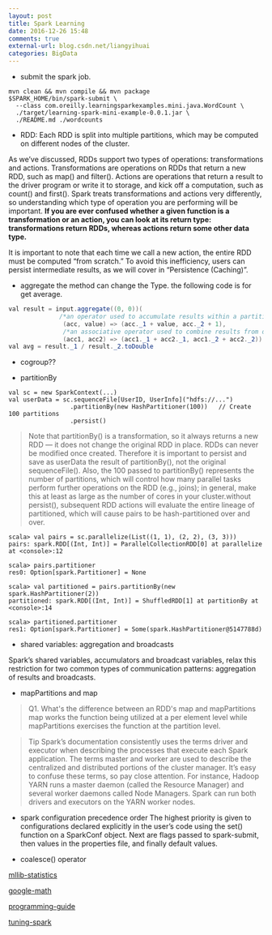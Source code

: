 ```yaml
---
layout: post
title: Spark Learning
date: 2016-12-26 15:48
comments: true
external-url: blog.csdn.net/liangyihuai
categories: BigData
---
```



- submit the spark job.

```
mvn clean && mvn compile && mvn package
$SPARK_HOME/bin/spark-submit \
  --class com.oreilly.learningsparkexamples.mini.java.WordCount \
  ./target/learning-spark-mini-example-0.0.1.jar \
  ./README.md ./wordcounts
```

- RDD: 
Each RDD is split into multiple partitions, which may be computed on different nodes of the cluster.

As we’ve discussed, RDDs support two types of operations: transformations and actions. Transformations are operations on RDDs that return a new RDD, such as map() and filter(). Actions are operations that return a result to the driver program or write it to storage, and kick off a computation, such as count() and first(). Spark treats transformations and actions very differently, so understanding which type of operation you are performing will be important. **If you are ever confused whether a given function is a transformation or an action, you can look at its return type: transformations return RDDs, whereas actions return some other data type.**

It is important to note that each time we call a new action, the entire RDD must be computed “from scratch.” To avoid this inefficiency, users can persist intermediate results, as we will cover in “Persistence (Caching)”.

- aggregate
the method can change the Type. the following code is for get average.
```java
val result = input.aggregate((0, 0))(
              /*an operator used to accumulate results within a partition, this operator is similar with fold()*/
               (acc, value) => (acc._1 + value, acc._2 + 1),
               /*an associative operator used to combine results from different partitions*/
               (acc1, acc2) => (acc1._1 + acc2._1, acc1._2 + acc2._2))
val avg = result._1 / result._2.toDouble
```

- cogroup??

- partitionBy

```
val sc = new SparkContext(...)
val userData = sc.sequenceFile[UserID, UserInfo]("hdfs://...")
                 .partitionBy(new HashPartitioner(100))   // Create 100 partitions
                 .persist()

```

> Note that partitionBy() is a transformation, so it always returns a new RDD — it does not change the original RDD in place. RDDs can never be modified once created. Therefore it is important to persist and save as userData the result of partitionBy(), not the original sequenceFile(). Also, the 100 passed to partitionBy() represents the number of partitions, which will control how many parallel tasks perform further operations on the RDD (e.g., joins); in general, make this at least as large as the number of cores in your cluster.without persist(), subsequent RDD actions will evaluate the entire lineage of partitioned, which will cause pairs to be hash-partitioned over and over.

```
scala> val pairs = sc.parallelize(List((1, 1), (2, 2), (3, 3)))
pairs: spark.RDD[(Int, Int)] = ParallelCollectionRDD[0] at parallelize at <console>:12

scala> pairs.partitioner
res0: Option[spark.Partitioner] = None

scala> val partitioned = pairs.partitionBy(new spark.HashPartitioner(2))
partitioned: spark.RDD[(Int, Int)] = ShuffledRDD[1] at partitionBy at <console>:14

scala> partitioned.partitioner
res1: Option[spark.Partitioner] = Some(spark.HashPartitioner@5147788d)
```

- shared variables: 		aggregation and broadcasts

Spark’s shared variables, accumulators and broadcast variables, relax this restriction for two common types of communication patterns: aggregation of results and broadcasts.


- mapPartitions and map

>Q1. What's the difference between an RDD's map and mapPartitions
map works the function being utilized at a per element level while mapPartitions exercises the function at the partition level.


>Tip
Spark’s documentation consistently uses the terms driver and executor when describing the processes that execute each Spark application. The terms master and worker are used to describe the centralized and distributed portions of the cluster manager. It’s easy to confuse these terms, so pay close attention. For instance, Hadoop YARN runs a master daemon (called the Resource Manager) and several worker daemons called Node Managers. Spark can run both drivers and executors on the YARN worker nodes.

- spark configuration precedence order
The highest priority is given to configurations declared explicitly in the user’s code using the set() function on a SparkConf object. Next are flags passed to spark-submit, then values in the properties file, and finally default values.

- coalesce() operator

















[mllib-statistics](https://spark.apache.org/docs/2.0.2/mllib-statistics.html)

[google-math](http://www.changhai.org/articles/technology/misc/google_math.php)

[programming-guide](http://spark.apache.org/docs/latest/programming-guide.html)

[tuning-spark](http://spark.apache.org/docs/latest/tuning.html)
